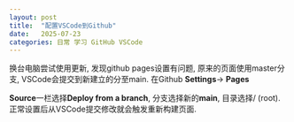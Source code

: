 ```yaml
---
layout: post
title:  "配置VSCode到Github"
date:   2025-07-23
categories: 日常 学习 GitHub VSCode
---
```


换台电脑尝试使用更新, 发现github pages设置有问题, 原来的页面使用master分支, VSCode会提交到新建立的分至main. 在Github **Settings**-> **Pages**

**Source**一栏选择**Deploy from a branch**, 分支选择新的**main**, 目录选择/ (root). 正常设置后从VSCode提交修改就会触发重新构建页面.
